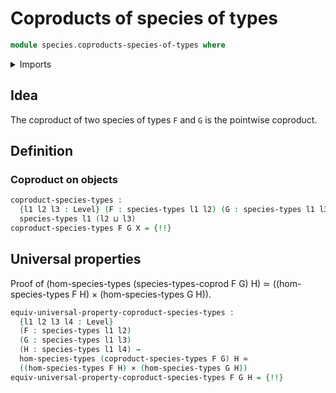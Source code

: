 # Coproducts of species of types

```agda
module species.coproducts-species-of-types where
```

<details><summary>Imports</summary>

```agda
open import foundation.cartesian-product-types
open import foundation.coproduct-types
open import foundation.equivalences
open import foundation.functoriality-dependent-function-types
open import foundation.type-theoretic-principle-of-choice
open import foundation.universal-property-coproduct-types
open import foundation.universe-levels

open import species.morphisms-species-of-types
open import species.species-of-types
```

</details>

## Idea

The coproduct of two species of types `F` and `G` is the pointwise coproduct.

## Definition

### Coproduct on objects

```agda
coproduct-species-types :
  {l1 l2 l3 : Level} (F : species-types l1 l2) (G : species-types l1 l3) →
  species-types l1 (l2 ⊔ l3)
coproduct-species-types F G X = {!!}
```

## Universal properties

Proof of (hom-species-types (species-types-coprod F G) H) ≃ ((hom-species-types
F H) × (hom-species-types G H)).

```agda
equiv-universal-property-coproduct-species-types :
  {l1 l2 l3 l4 : Level}
  (F : species-types l1 l2)
  (G : species-types l1 l3)
  (H : species-types l1 l4) →
  hom-species-types (coproduct-species-types F G) H ≃
  ((hom-species-types F H) × (hom-species-types G H))
equiv-universal-property-coproduct-species-types F G H = {!!}
```
